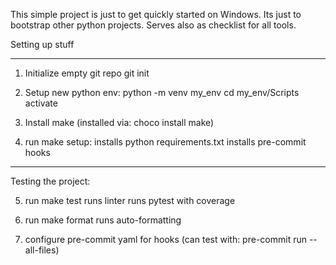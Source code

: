 This simple project is just to get quickly started on Windows.
Its just to bootstrap other python projects.
Serves also as checklist for all tools.

Setting up stuff

------------------------

1. Initialize empty git repo
    git init

2. Setup new python env:
    python -m venv my_env
    cd my_env/Scripts
    activate

3. Install make (installed via: choco install make)

4. run make setup:
    installs python requirements.txt
    installs pre-commit hooks


------------------------

Testing the project:

5. run make test
    runs linter
    runs pytest with coverage

6. run make format
    runs auto-formatting

7. configure pre-commit yaml for hooks (can test with: pre-commit run --all-files)
